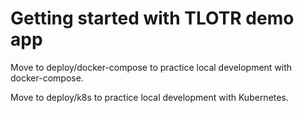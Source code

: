 # Getting started with TLOTR demo app

Move to deploy/docker-compose to practice local development with docker-compose.

Move to deploy/k8s to practice local development with Kubernetes.
